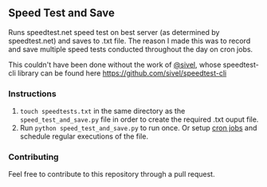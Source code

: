 ## Speed Test and Save
Runs speedtest.net speed test on best server (as determined by speedtest.net) and saves to .txt file. The reason I made this was to record and save multiple speed tests conducted throughout the day on cron jobs.

This couldn't have been done without the work of [@sivel](https://github.com/sivel), whose speedtest-cli library can be found here https://github.com/sivel/speedtest-cli

### Instructions
1. `touch speedtests.txt` in the same directory as the `speed_test_and_save.py` file in order to create the required .txt ouput file.
2. Run `python speed_test_and_save.py` to run once. Or setup [cron jobs](https://stackoverflow.com/questions/30835547/how-to-execute-python-script-on-schedule) and schedule regular executions of the file.

### Contributing
Feel free to contribute to this repository through a pull request. 
